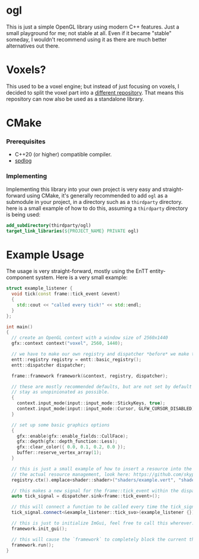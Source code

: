 # ogl

This is just a simple OpenGL library using modern C++ features. Just a small playground for me; not stable at all. Even if it became "stable" someday, I wouldn't recommend using it as there are much better alternatives out there.

# Voxels?

This used to be a voxel engine; but instead of just focusing on voxels, I decided to split the voxel part into a [different repository](https://github.com/therealnv6/voxels-ogl). That means this repository can now also be used as a standalone library.

# CMake

### Prerequisites

- C++20 (or higher) compatible compiler.
- [spdlog](https://github.com/gabime/spdlog)

### Implementing

Implementing this library into your own project is very easy and straight-forward using CMake, it's generally recommended to add `ogl` as a submodule in your project, in a directory such as a `thirdparty` directory. here is a small example of how to do this, assuming a `thirdparty` directory is being used:

```cmake
add_subdirectory(thirdparty/ogl)
target_link_libraries(${PROJECT_NAME} PRIVATE ogl)
```

# Example Usage

The usage is very straight-forward, mostly using the EnTT entity-component system. Here is a very small example:

```cpp
struct example_listener {
  void tick(const frame::tick_event &event)
  {
    std::cout << "called every tick!" << std::endl;
  }
};

int main()
{
  // create an OpenGL context with a window size of 2560x1440
  gfx::context context("voxel", 2560, 1440);

  // we have to make our own registry and dispatcher *before* we make the framework, as the framework needs these.  
  entt::registry registry = entt::basic_registry();
  entt::dispatcher dispatcher;

  frame::framework framework(&context, registry, dispatcher);

  // these are mostly recommended defaults, but are not set by default to 
  // stay as unopinionated as possible.
  {
    context.input_mode(input::input_mode::StickyKeys, true);
    context.input_mode(input::input_mode::Cursor, GLFW_CURSOR_DISABLED);
  }

  // set up some basic graphics options
  {
    gfx::enable(gfx::enable_fields::CullFace);
    gfx::depth(gfx::depth_function::Less);
    gfx::clear_color({ 0.0, 0.1, 0.2, 0.0 });
    buffer::reserve_vertex_array(1);
  }

  // this is just a small example of how to insert a resource into the entt registry, ideally, you should use
  // the actual resource management, look here: https://github.com/skypjack/entt/wiki/Crash-Course:-resource-management
  registry.ctx().emplace<shader::shader>("shaders/example.vert", "shaders/simple.frag");

  // this makes a new signal for the frame::tick_event within the dispatcher we created above
  auto tick_signal = dispatcher.sink<frame::tick_event>();

  // this will connect a function to be called every time the tick_signal variable gets signaled to be invoked.
  tick_signal.connect<&example_listener::tick_svo>(example_listener {});

  // this is just to initialize ImGui, feel free to call this wherever.
  framework.init_gui();

  // this will cause the `framework` to completely block the current thread until the game loop ends.
  framework.run();
}
```
